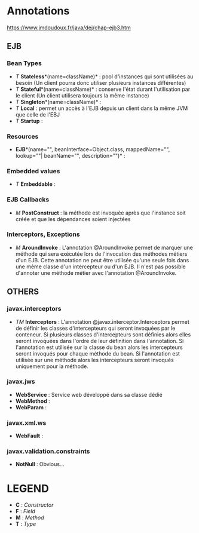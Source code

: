 # Annotations

https://www.jmdoudoux.fr/java/dej/chap-ejb3.htm

## EJB

### Bean Types
+ *T* **Stateless***(name=className)* : pool d'instances qui sont utilisées au besoin (Un client pourra donc utiliser plusieurs instances différentes)
+ *T* **Stateful***(name=className)* : conserve l'état durant l'utilisation par le client (Un client utilisera toujours la même instance)
+ *T* **Singleton***(name=className)* :
+ *T* **Local** : permet un accès à l'EJB depuis un client dans la même JVM que celle de l'EBJ
+ *T* **Startup** :

### Resources
+ **EJB***(name="", beanInterface=Object.class, mappedName="", lookup=""| beanName="", description="")* :

### Embedded values
+ *T* **Embeddable** :

### EJB Callbacks
+ *M* **PostConstruct** : la méthode est invoquée après que l'instance soit créée et que les dépendances soient injectées

### Interceptors, Exceptions
+ *M* **AroundInvoke** : L'annotation @AroundInvoke permet de marquer une méthode qui sera exécutée lors de l'invocation des méthodes métiers d'un EJB. Cette annotation ne peut être utilisée qu'une seule fois dans une même classe d'un intercepteur ou d'un EJB. Il n'est pas possible d'annoter une méthode métier avec l'annotation @AroundInvoke.

## OTHERS

### javax.interceptors
+ *TM* **Interceptors** : L'annotation @javax.interceptor.Interceptors permet de définir les classes d'intercepteurs qui seront invoquées par le conteneur. Si plusieurs classes d'intercepteurs sont définies alors elles seront invoquées dans l'ordre de leur définition dans l'annotation.
Si l'annotation est utilisée sur la classe du bean alors les intercepteurs seront invoqués pour chaque méthode du bean. Si l'annotation est utilisée sur une méthode alors les intercepteurs seront invoqués uniquement pour la méthode.

### javax.jws
+ **WebService** : Service web développé dans sa classe dédié
+ **WebMethod** :
+ **WebParam** :

### javax.xml.ws
+ **WebFault** :

### javax.validation.constraints
+ **NotNull** : Obvious...

# LEGEND
+ **C** : *Constructor*
+ **F** : *Field*
+ **M** : *Method*
+ **T** : *Type*
